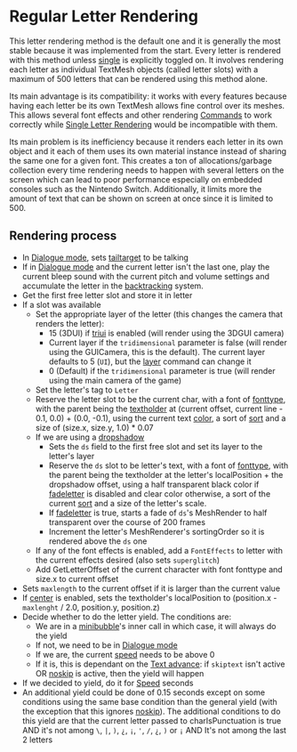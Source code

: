 # Regular Letter Rendering

This letter rendering method is the default one and it is generally the most stable because it was implemented from the start. Every letter is rendered with this method unless [single](../Individual%20commands/Single.md) is explicitly toggled on. It involves rendering each letter as individual TextMesh objects (called letter slots) with a maximum of 500 letters that can be rendered using this method alone.

Its main advantage is its compatibility: it works with every features because having each letter be its own TextMesh allows fine control over its meshes. This allows several font effects and other rendering [Commands](../Commands.md) to work correctly while [Single Letter Rendering](Single%20Letter%20Rendering.md) would be incompatible with them.

Its main problem is its inefficiency because it renders each letter in its own object and it each of them uses its own material instance instead of sharing the same one for a given font. This creates a ton of allocations/garbage collection every time rendering needs to happen with several letters on the screen which can lead to poor performance especially on embedded consoles such as the Nintendo Switch. Additionally, it limits more the amount of text that can be shown on screen at once since it is limited to 500.

## Rendering process

* In [Dialogue mode](../Dialogue%20mode.md), sets [tailtarget](../Notable%20states.md#tailtarget) to be talking
* If in [Dialogue mode](../Dialogue%20mode.md) and the current letter isn't the last one, play the current bleep sound with the current pitch and volume settings and accumulate the letter in the [backtracking](../Related%20Systems/Backtracking.md) system.
* Get the first free letter slot and store it in letter
* If a slot was available
    * Set the appropriate layer of the letter (this changes the camera that renders the letter):
        * 15 (3DUI) if [triui](../Individual%20commands/Triui.md) is enabled (will render using the 3DGUI camera)
        * Current layer if the `tridimensional` parameter is false (will render using the GUICamera, this is the default). The current layer defaults to 5 (`UI`), but the [layer](../Individual%20commands/Layer.md) command can change it
        * 0 (Default) if the `tridimensional` parameter is true (will render using the main camera of the game)
    * Set the letter's tag to `Letter`
    * Reserve the letter slot to be the current char, with a font of [fonttype](../Notable%20states.md#fonttype), with the parent being the [textholder](../Notable%20states.md#textholder) at (current offset, current line - 0.1, 0.0) + (0.0, -0.1), using the current text [color](../Individual%20commands/Color.md), a sort of [sort](../Individual%20commands/Sort.md) and a size of (size.x, size.y, 1.0) * 0.07
    * If we are using a [dropshadow](../Individual%20commands/Dropshadow.md)
        * Sets the `ds` field to the first free slot and set its layer to the letter's layer
        * Reserve the `ds` slot to be letter's text, with a font of [fonttype](../Notable%20states.md#fonttype), with the parent being the textholder at the letter's localPosition + the dropshadow offset, using a half transparent black color if [fadeletter](../Individual%20commands/Fadeletter.md) is disabled and clear color otherwise, a sort of the current [sort](../Individual%20commands/Sort.md) and a size of the letter's scale.
        * If [fadeletter](../Individual%20commands/Fadeletter.md) is true, starts a fade of `ds`'s MeshRender to half transparent over the course of 200 frames
        * Increment the letter's MeshRenderer's sortingOrder so it is rendered above the `ds` one
    * If any of the font effects is enabled, add a `FontEffects` to letter with the current effects desired (also sets `superglitch`)
    * Add GetLetterOffset of the current character with font fonttype and size.x to current offset
* Sets `maxlength` to the current offset if it is larger than the current value
* If [center](../Individual%20commands/Center.md) is enabled, sets the textholder's localPosition to (position.x - `maxlenght` / 2.0, position.y, position.z)
* Decide whether to do the letter yield. The conditions are:
    * We are in a [minibubble](../Individual%20commands/Minibubble.md)'s inner call in which case, it will always do the yield
    * If not, we need to be in [Dialogue mode](../Dialogue%20mode.md) 
    * If we are, the current [speed](../Individual%20commands/Speed.md) needs to be above 0 
    * If it is, this is dependant on the [Text advance](../Related%20Systems/Text%20advance.md): if `skiptext` isn't active OR  [noskip](../Individual%20commands/Noskip.md) is active, then the yield will happen
* If we decided to yield, do it for [Speed](../Individual%20commands/Speed.md) seconds
* An additional yield could be done of 0.15 seconds except on some conditions using the same base condition than the general yield (with the exception that this ignores [noskip](../Individual%20commands/Noskip.md)). The additional conditions to do this yield are that the current letter passed to charIsPunctuation is true AND it's not among `\`, `|`, `)`, `¿`, `¡`, `'`, `/`, `¿`, `)` or `¡` AND It's not among the last 2 letters
